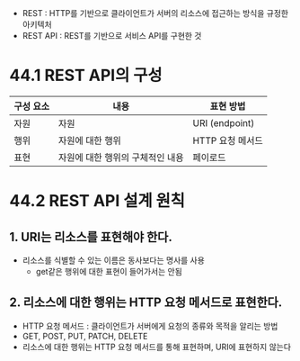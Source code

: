 - REST : HTTP를 기반으로 클라이언트가 서버의 리소스에 접근하는 방식을 규정한 아키텍처
- REST API : REST를 기반으로 서비스 API를 구현한 것

# 44.1 REST API의 구성

| 구성 요소 | 내용                             | 표현 방법        |
| --------- | -------------------------------- | ---------------- |
| 자원      | 자원                             | URI (endpoint)   |
| 행위      | 자원에 대한 행위                 | HTTP 요청 메서드 |
| 표현      | 자원에 대한 행위의 구체적인 내용 | 페이로드         |

# 44.2 REST API 설계 원칙

## 1. URI는 리소스를 표현해야 한다.

- 리소스를 식별할 수 있는 이름은 동사보다는 명사를 사용
  - get같은 행위에 대한 표현이 들어가서는 안됨

## 2. 리소스에 대한 행위는 HTTP 요청 메서드로 표현한다.

- HTTP 요청 메서드 : 클라이언트가 서버에게 요청의 종류와 목적을 알리는 방법
- GET, POST, PUT, PATCH, DELETE
- 리소스에 대한 행위는 HTTP 요청 메서드를 통해 표현하며, URI에 표현하지 않는다
